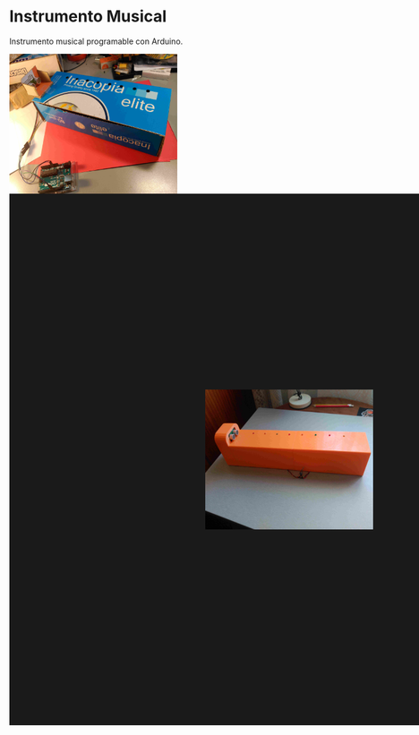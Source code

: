 # Instrumento Musical
Instrumento musical programable con Arduino.

<a href="" target="_blank"><img width="300" height="250" border="0" align="center" src="img/InstMusicalCarton.jpg"/></a>
<a href="" target="_blank"><img width="300" height="250" border="350" align="center" src="img/InstMusicalPrinter3D.jpg"/></a>
